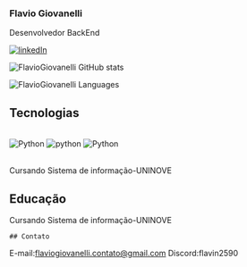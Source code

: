 ### Flavio Giovanelli
Desenvolvedor BackEnd


[![linkedIn](https://img.shields.io/badge/LinkedIn-0077B5?style=for-the-badge&logo=linkedin&logoColor=white)](https://www.linkedin.com/in/flaviogiovanelli123/)

![FlavioGiovanelli GitHub stats](https://github-readme-stats.vercel.app/api?username=FlavioGiovanelli&show_icons=true&theme=radical)

![FlavioGiovanelli Languages](https://github-readme-stats.vercel.app/api/top-langs/?username=FlavioGiovanelli&theme=blue-green)

## Tecnologias

<div style="display: inline_block"><br/>
  <img aling="center" alt="Python" src="https://img.shields.io/badge/Python-3776AB?style=for-the-badge&logo=python&logoColor=white"/>
  <img aling="center" alt="python" src="https://img.shields.io/badge/GIT-E44C30?style=for-the-badge&logo=git&logoColor=white">
  <img aling="center" alt="Python" src="https://img.shields.io/badge/GitHub-100000?style=for-the-badge&logo=github&logoColor=white"/>
  </div><br>

  Cursando Sistema de informação-UNINOVE


  ## Educação
  Cursando Sistema de informação-UNINOVE


    ## Contato
  E-mail:flaviogiovanelli.contato@gmail.com
  Discord:flavin2590

  
 
